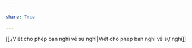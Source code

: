---  
share: True  
---  
[[./Viết cho phép bạn nghĩ về sự nghĩ|Viết cho phép bạn nghĩ về sự nghĩ]]  
